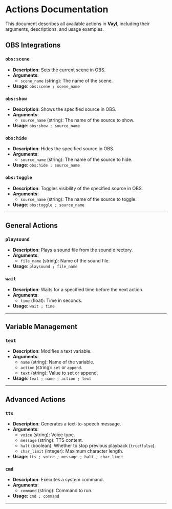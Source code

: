 # Actions Documentation

This document describes all available actions in **Vayl**, including their arguments, descriptions, and usage examples.

## OBS Integrations

### `obs:scene`
- **Description**: Sets the current scene in OBS.
- **Arguments**:
  - `scene_name` (string): The name of the scene.
- **Usage**: `obs:scene ; scene_name`

### `obs:show`
- **Description**: Shows the specified source in OBS.
- **Arguments**:
  - `source_name` (string): The name of the source to show.
- **Usage**: `obs:show ; source_name`

### `obs:hide`
- **Description**: Hides the specified source in OBS.
- **Arguments**:
  - `source_name` (string): The name of the source to hide.
- **Usage**: `obs:hide ; source_name`

### `obs:toggle`
- **Description**: Toggles visibility of the specified source in OBS.
- **Arguments**:
  - `source_name` (string): The name of the source to toggle.
- **Usage**: `obs:toggle ; source_name`

---

## General Actions

### `playsound`
- **Description**: Plays a sound file from the sound directory.
- **Arguments**:
  - `file_name` (string): Name of the sound file.
- **Usage**: `playsound ; file_name`

### `wait`
- **Description**: Waits for a specified time before the next action.
- **Arguments**:
  - `time` (float): Time in seconds.
- **Usage**: `wait ; time`

---

## Variable Management

### `text`
- **Description**: Modifies a text variable.
- **Arguments**:
  - `name` (string): Name of the variable.
  - `action` (string): `set` or `append`.
  - `text` (string): Value to set or append.
- **Usage**: `text ; name ; action ; text`

---

## Advanced Actions

### `tts`
- **Description**: Generates a text-to-speech message.
- **Arguments**:
  - `voice` (string): Voice type.
  - `message` (string): TTS content.
  - `halt` (boolean): Whether to stop previous playback (`true`/`false`).
  - `char_limit` (integer): Maximum character length.
- **Usage**: `tts ; voice ; message ; halt ; char_limit`

### `cmd`
- **Description**: Executes a system command.
- **Arguments**:
  - `command` (string): Command to run.
- **Usage**: `cmd ; command`

---
